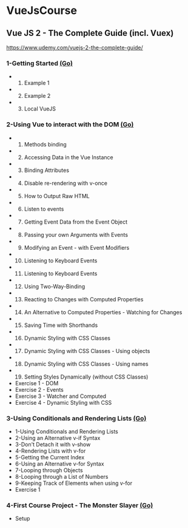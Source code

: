 # VueJsCourse 
## Vue JS 2 - The Complete Guide (incl. Vuex)

https://www.udemy.com/vuejs-2-the-complete-guide/


### 1-Getting Started  <a href="https://github.com/pachoyan/VueJsCourse/tree/master/1-Getting%20Started">(Go)</a>

- 1. Example 1 
- 2. Example 2
- 3. Local VueJS


### 2-Using Vue to interact with the DOM <a href="https://github.com/pachoyan/VueJsCourse/tree/master/2-Using%20Vue%20to%20interact%20with%20the%20DOM">(Go)</a>

- 1. Methods binding
- 2. Accessing Data in the Vue Instance
- 3. Binding Attributes
- 4. Disable re-rendering with v-once
- 5. How to Output Raw HTML
- 6. Listen to events
- 7. Getting Event Data from the Event Object
- 8. Passing your own Arguments with Events
- 9. Modifying an Event - with Event Modifiers
- 10. Listening to Keyboard Events
- 11. Listening to Keyboard Events
- 12. Using Two-Way-Binding
- 13. Reacting to Changes with Computed Properties
- 14. An Alternative to Computed Properties - Watching for Changes
- 15. Saving Time with Shorthands
- 16. Dynamic Styling with CSS Classes
- 17. Dynamic Styling with CSS Classes - Using objects
- 18. Dynamic Styling with CSS Classes - Using names
- 19. Setting Styles Dynamically (without CSS Classes)
- Exercise 1 - DOM
- Exercise 2 - Events
- Exercise 3 - Watcher and Computed
- Exercise 4 - Dynamic Styling with CSS

### 3-Using Conditionals and Rendering Lists <a href="https://github.com/pachoyan/VueJsCourse/tree/master/3-Using%20Conditionals%20and%20Rendering%20Lists">(Go)</a>
- 1-Using Conditionals and Rendering Lists
- 2-Using an Alternative v-if Syntax
- 3-Don't Detach it with v-show
- 4-Rendering Lists with v-for
- 5-Getting the Current Index
- 6-Using an Alternative v-for Syntax
- 7-Looping through Objects
- 8-Looping through a List of Numbers
- 9-Keeping Track of Elements when using v-for
- Exercise 1

### 4-First Course Project - The Monster Slayer <a href="https://github.com/pachoyan/VueJsCourse/tree/master/4-First%20Course%20Project%20-%20The%20Monster%20Slayer">(Go)</a>

- Setup
